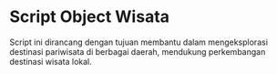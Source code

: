 # Script Object Wisata
Script ini dirancang dengan tujuan membantu dalam mengeksplorasi destinasi pariwisata di berbagai daerah, mendukung perkembangan destinasi wisata lokal.
